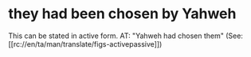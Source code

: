 # they had been chosen by Yahweh

This can be stated in active form. AT: "Yahweh had chosen them" (See: [[rc://en/ta/man/translate/figs-activepassive]])

